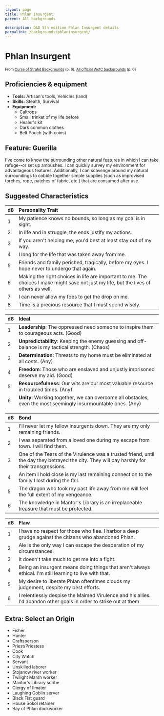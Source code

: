 ```yaml
---
layout: page
title: Phlan Insurgent
parent: All backgrounds

description: D&D 5th edition Phlan Insurgent details
permalink: /backgrounds/phlaninsurgent/
---
```

# Phlan Insurgent

<small>From <a target="_blank" href="https://dndadventurersleague.org/wp-content/uploads/2016/06/Curse-of-Strahd-Backgrounds-v1.1.pdf">Curse of Strahd Backgrounds</a> (p. 6), <a target="_blank" href="https://flapkan.com/faq#What-is-the-source-All-official-WotC-backgrounds-and-how-does-it-work">All official WotC backgrounds</a> (p. 0)</small>


## Proficiencies & equipment

- **Tools:** Artisan's tools, Vehicles (land)
- **Skills:** Stealth, Survival
- **Equipment:** 
  - Caltrops
  - Small trinket of my life before
  - Healer's kit
  - Dark common clothes
  - Belt Pouch (with coins)

## Feature: Guerilla


I've come to know the surrounding other natural features in which I can take refuge--or set up ambushes. I can quickly survey my environment for advantageous features. Additionally, I can scavenge around my natural surroundings to cobble together simple supplies (such as improvised torches, rope, patches of fabric, etc.) that are consumed after use.

## Suggested Characteristics


| d8 | Personality Trait |
|:----------------------------|:------------------|
| 1 | My patience knows no bounds, so long as my goal is in sight. |
| 2 | In life and in struggle, the ends justify my actions. |
| 3 | If you aren't helping me, you'd best at least stay out of my way. |
| 4 | I long for the life that was taken away from me. |
| 5 | Friends and family perished, tragically, before my eyes. I hope never to undergo that again. |
| 6 | Making the right choices in life are important to me. The choices I make might save not just my life, but the lives of others as well. |
| 7 | I can never allow my foes to get the drop on me. |
| 8 | Time is a precious resource that I must spend wisely. |

| d6 | Ideal |
|:----------------------------|:------|
| 1 | **Leadership**: The oppressed need someone to inspire them to courageous acts. (Good) |
| 2 | **Unpredictability**: Keeping the enemy guessing and off-balance is my tactical strength. (Chaos) |
| 3 | **Determination**: Threats to my home must be eliminated at all costs. (Any) |
| 4 | **Freedom**: Those who are enslaved and unjustly imprisoned deserve my aid. (Good) |
| 5 | **Resourcefulness**: Our wits are our most valuable resource in troubled times. (Any) |
| 6 | **Unity**: Working together, we can overcome all obstacles, even the most seemingly insurmountable ones. (Any) |

| d6 | Bond |
|:----------------------------|:------------------|
| 1 | I'll never let my fellow insurgents down. They are my only remaining friends. |
| 2 | I was separated from a loved one during my escape from town. I will find them. |
| 3 | One of the Tears of the Virulence was a trusted friend, until the day they betrayed the city. They will pay harshly for their transgressions. |
| 4 | An item I hold close is my last remaining connection to the family I lost during the fall. |
| 5 | The dragon who took my past life away from me will feel the full extent of my vengeance. |
| 6 | The knowledge in Mantor's Library is an irreplaceable treasure that must be protected. |

| d6 | Flaw |
|:----------------------------|:------------------|
| 1 | I have no respect for those who flee. I harbor a deep grudge against the citizens who abandoned Phlan. |
| 2 | Ale is the only way I can escape the desperation of my circumstances. |
| 3 | It doesn't take much to get me into a fight. |
| 4 | Being an insurgent means doing things that aren't always ethical. I'm still learning to live with that. |
| 5 | My desire to liberate Phlan oftentimes clouds my judgement, despite my best efforts. |
| 6 | I relentlessly despise the Maimed Virulence and his allies. I'd abandon other goals in order to strike out at them |

## Extra: Select an Origin


- Fisher
- Hunter
- Craftsperson
- Priest/Priestess
- Cook
- City Watch
- Servant
- Unskilled laborer
- Stojanow river worker
- Twilight Marsh worker
- Mantor's Library scribe
- Clergy of Ilmater
- Laughing Goblin server
- Black Fist guard
- House Sokol retainer
- Bay of Phlan dockworker